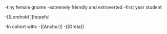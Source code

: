 -tiny female gnome
-extremely friendly and extroverted
-first year student

-[[Lorehold ]]hopeful

-In cohort with:
	-[[Anchor]]
	-[[Greta]]
